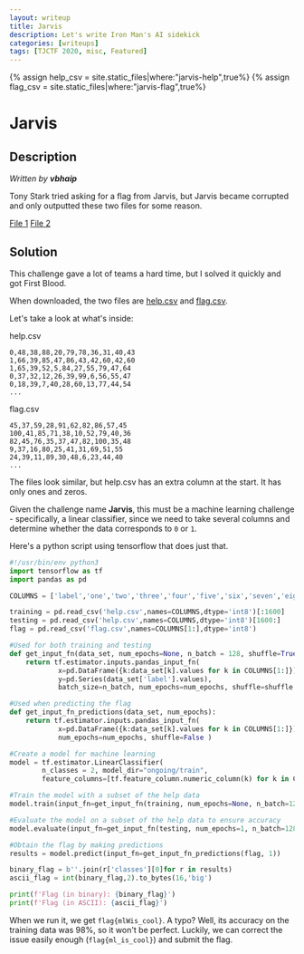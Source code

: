 ```yaml
---
layout: writeup
title: Jarvis
description: Let's write Iron Man's AI sidekick
categories: [writeups]
tags: [TJCTF 2020, misc, Featured]
---
```


{% assign help_csv = site.static_files|where:"jarvis-help",true%}
{% assign flag_csv = site.static_files|where:"jarvis-flag",true%}
# Jarvis

## Description

*Written by __vbhaip__*

Tony Stark tried asking for a flag from Jarvis, but Jarvis became corrupted and only outputted these two files for some reason.

[File 1]({{help_csv[0].path}})
[File 2]({{flag_csv[0].path}})

## Solution
This challenge gave a lot of teams a hard time, but I solved it quickly and got First Blood.

When downloaded, the two files are [help.csv]({{help_csv[0].path}}) and [flag.csv]({{flag_csv[0].path}}).

Let's take a look at what's inside:

help.csv
```
0,48,38,88,20,79,78,36,31,40,43
1,66,39,85,47,86,43,42,60,42,60
1,65,39,52,5,84,27,55,79,47,64
0,37,32,12,26,39,99,6,56,55,47
0,18,39,7,40,28,60,13,77,44,54
...
```

flag.csv
```
45,37,59,28,91,62,82,86,57,45
100,41,85,71,38,10,52,79,40,36
82,45,76,35,37,47,82,100,35,48
9,37,16,80,25,41,31,69,51,55
24,39,11,89,30,48,6,23,44,40
...
```

The files look similar, but help.csv has an extra column at the start. It has only ones and zeros.

Given the challenge name **Jarvis**, this must be a machine learning challenge - specifically, a linear classifier, since we need to take several columns and determine whether the data corresponds to `0` or `1`.

Here's a python script using tensorflow that does just that.

```python
#!/usr/bin/env python3
import tensorflow as tf
import pandas as pd

COLUMNS = ['label','one','two','three','four','five','six','seven','eight','nine','ten']

training = pd.read_csv('help.csv',names=COLUMNS,dtype='int8')[:1600]
testing = pd.read_csv('help.csv',names=COLUMNS,dtype='int8')[1600:]
flag = pd.read_csv('flag.csv',names=COLUMNS[1:],dtype='int8')

#Used for both training and testing
def get_input_fn(data_set, num_epochs=None, n_batch = 128, shuffle=True):
    return tf.estimator.inputs.pandas_input_fn(
            x=pd.DataFrame({k:data_set[k].values for k in COLUMNS[1:]}),
            y=pd.Series(data_set['label'].values),
            batch_size=n_batch, num_epochs=num_epochs, shuffle=shuffle )

#Used when predicting the flag
def get_input_fn_predictions(data_set, num_epochs):
    return tf.estimator.inputs.pandas_input_fn(
            x=pd.DataFrame({k:data_set[k].values for k in COLUMNS[1:]}),
            num_epochs=num_epochs, shuffle=False )

#Create a model for machine learning
model = tf.estimator.LinearClassifier(
        n_classes = 2, model_dir="ongoing/train",
        feature_columns=[tf.feature_column.numeric_column(k) for k in COLUMNS[1:]])

#Train the model with a subset of the help data
model.train(input_fn=get_input_fn(training, num_epochs=None, n_batch=128,shuffle=False),steps=1000)

#Evaluate the model on a subset of the help data to ensure accuracy
model.evaluate(input_fn=get_input_fn(testing, num_epochs=1, n_batch=128,shuffle=False),steps=1000)

#Obtain the flag by making predictions
results = model.predict(input_fn=get_input_fn_predictions(flag, 1))

binary_flag = b''.join(r['classes'][0]for r in results)
ascii_flag = int(binary_flag,2).to_bytes(16,'big')

print(f'Flag (in binary): {binary_flag}')
print(f'Flag (in ASCII): {ascii_flag}')
```

When we run it, we get `flag{mlWis_cool}`. A typo? Well, its accuracy on the training data was 98%, so it won't be perfect. Luckily, we can correct the issue easily enough (`flag{ml_is_cool}`) and submit the flag. 
